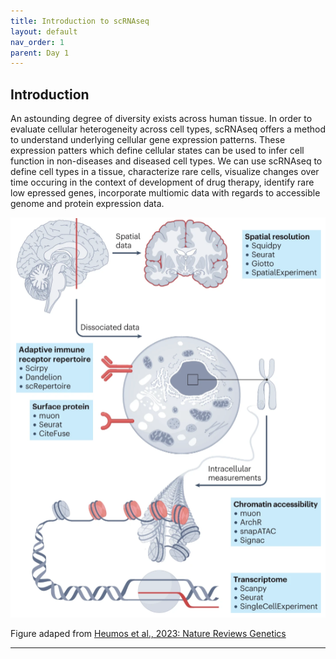 ```yaml
---
title: Introduction to scRNAseq
layout: default
nav_order: 1
parent: Day 1
---
```


## Introduction
An astounding degree of diversity exists across human tissue. In order to evaluate cellular heterogeneity across cell types, scRNAseq offers a method to understand underlying cellular gene expression patterns. These expression patters which define cellular states can be used to infer cell function in non-diseases and diseased cell types. We can use scRNAseq to define cell types in a tissue, characterize rare cells, visualize changes over time occuring in the context of development of drug therapy, identify rare low epressed genes, incorporate multiomic data with regards to accessible genome and protein expression data.

![](/assets/images/seq1.PNG)

Figure adaped from [Heumos et al., 2023: Nature Reviews Genetics](https://www.nature.com/articles/s41576-023-00586-w)



----

[Just the Docs]: https://just-the-docs.github.io/just-the-docs/
[GitHub Pages]: https://docs.github.com/en/pages
[README]: https://github.com/just-the-docs/just-the-docs-template/blob/main/README.md
[Jekyll]: https://jekyllrb.com
[GitHub Pages / Actions workflow]: https://github.blog/changelog/2022-07-27-github-pages-custom-github-actions-workflows-beta/
[use this template]: https://github.com/just-the-docs/just-the-docs-template/generate
